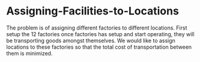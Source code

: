 # Assigning-Facilities-to-Locations

The problem is of assigning different factories to different locations. First setup the 12 factories once factories has setup and start operating, they will be transporting goods amongst themselves. We would like to assign locations to these factories so that the total cost of transportation between them is minimized.
